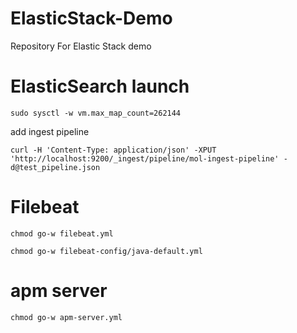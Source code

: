 # ElasticStack-Demo
Repository For Elastic Stack demo

# ElasticSearch launch

`sudo sysctl -w vm.max_map_count=262144`

add ingest pipeline

`curl -H 'Content-Type: application/json' -XPUT 'http://localhost:9200/_ingest/pipeline/mol-ingest-pipeline' -d@test_pipeline.json`


# Filebeat

`chmod go-w filebeat.yml`

`chmod go-w filebeat-config/java-default.yml`

# apm server

`chmod go-w apm-server.yml`
